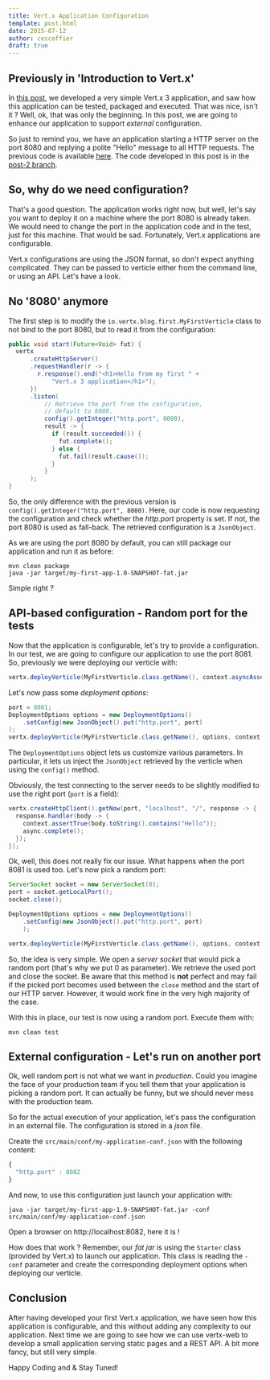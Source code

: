 ```yaml
---
title: Vert.x Application Configuration
template: post.html
date: 2015-07-12
author: cescoffier
draft: true
---
```


## Previously in 'Introduction to Vert.x'

In [this post](/blog/my-first-vert-x-3-application/index.html), we developed a very simple Vert.x 3 application, and saw how this application can be tested, packaged and executed. That was nice, isn't it ? Well, ok, that was only the beginning. In this post, we are going to enhance our application to support _external_ configuration.

So just to remind you, we have an application starting a HTTP server on the port 8080 and replying a polite "Hello" message to all HTTP requests. The previous code is available [here](https://github.com/cescoffier/my-vertx-first-app/tree/post-1). The code developed in this post is in the [post-2 branch](https://github.com/cescoffier/my-vertx-first-app/tree/post-2).

## So, why do we need configuration?

That's a good question. The application works right now, but well, let's say you want to deploy it on a machine where the port 8080 is already taken. We would need to change the port in the application code and in the test, just for this machine. That would be sad. Fortunately, Vert.x applications are configurable.

Vert.x configurations are using the JSON format, so don't expect anything complicated. They can be passed to verticle either from the command line, or using an API. Let's have a look.

## No '8080' anymore

The first step is to modify the `io.vertx.blog.first.MyFirstVerticle` class to not bind to the port 8080, but to read it from the configuration:

```java
public void start(Future<Void> fut) {
  vertx
      .createHttpServer()
      .requestHandler(r -> {
        r.response().end("<h1>Hello from my first " +
            "Vert.x 3 application</h1>");
      })
      .listen(
          // Retrieve the port from the configuration,
          // default to 8080.
          config().getInteger("http.port", 8080),
          result -> {
            if (result.succeeded()) {
              fut.complete();
            } else {
              fut.fail(result.cause());
            }
          }
      );
}
```

So, the only difference with the previous version is `config().getInteger("http.port", 8080)`. Here, our code is now requesting the configuration and check whether the _http.port_ property is set. If not, the port 8080 is used as fall-back. The retrieved configuration is a `JsonObject`.

As we are using the port 8080 by default, you can still package our application and run it as before:

```
mvn clean package
java -jar target/my-first-app-1.0-SNAPSHOT-fat.jar
```

Simple right ?

## API-based configuration - Random port for the tests

Now that the application is configurable, let's try to provide a configuration. In our test, we are going to configure our application to use the port 8081. So, previously we were deploying our verticle with:

```java
vertx.deployVerticle(MyFirstVerticle.class.getName(), context.asyncAssertSuccess());
```

Let's now pass some _deployment options_:

```java
port = 8081;
DeploymentOptions options = new DeploymentOptions()
    .setConfig(new JsonObject().put("http.port", port)
);
vertx.deployVerticle(MyFirstVerticle.class.getName(), options, context.asyncAssertSuccess());
```

The `DeploymentOptions` object lets us customize various parameters. In particular, it lets us inject the `JsonObject` retrieved by the verticle when using the `config()` method.

Obviously, the test connecting to the server needs to be slightly modified to use the right port (`port` is a field):

```java
vertx.createHttpClient().getNow(port, "localhost", "/", response -> {
  response.handler(body -> {
    context.assertTrue(body.toString().contains("Hello"));
    async.complete();
  });
});
```

Ok, well, this does not really fix our issue. What happens when the port 8081 is used too. Let's now pick a random port:

```java
ServerSocket socket = new ServerSocket(0);
port = socket.getLocalPort();
socket.close();

DeploymentOptions options = new DeploymentOptions()
    .setConfig(new JsonObject().put("http.port", port)
    );

vertx.deployVerticle(MyFirstVerticle.class.getName(), options, context.asyncAssertSuccess());
```

So, the idea is very simple. We open a _server socket_ that would pick a random port (that's why we put 0 as parameter). We retrieve the used port and close the socket. Be aware that this method is **not** perfect and may fail if the picked port becomes used between the `close` method and the start of our HTTP server. However, it would work fine in the very high majority of the case.

With this in place, our test is now using a random port. Execute them with:

```
mvn clean test
```

## External configuration - Let's run on another port

Ok, well random port is not what we want in _production_. Could you imagine the face of your production team if you tell them that your application is picking a random port. It can actually be funny, but we should never mess with the production team.

So for the actual execution of your application, let's pass the configuration in an external file. The configuration is stored in a _json_ file.

Create the `src/main/conf/my-application-conf.json` with the following content:

```javascript
{
  "http.port" : 8082
}
```

And now, to use this configuration just launch your application with:

```
java -jar target/my-first-app-1.0-SNAPSHOT-fat.jar -conf src/main/conf/my-application-conf.json
```

Open a browser on http://localhost:8082, here it is !

How does that work ? Remember, our _fat jar_ is using the `Starter` class (provided by Vert.x) to launch our application. This class is reading the `-conf` parameter and create the corresponding deployment options when deploying our verticle.

## Conclusion

After having developed your first Vert.x application, we have seen how this application is configurable, and this without adding any complexity to our application. Next time we are going to see how we can use vertx-web to develop a small application serving static pages and a REST API. A bit more fancy, but still very simple.

Happy Coding and & Stay Tuned!
